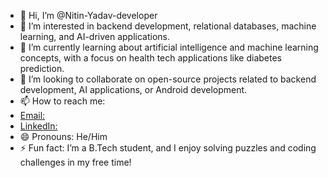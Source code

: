 - 👋 Hi, I’m @Nitin-Yadav-developer
- 👀 I’m interested in backend development, relational databases, machine learning, and AI-driven applications.
- 🌱 I’m currently learning about artificial intelligence and machine learning concepts, with a focus on health tech applications like diabetes prediction.
- 💞️ I’m looking to collaborate on open-source projects related to backend development, AI applications, or Android development.
- 📫 How to reach me:
- [Email:]( ny172418@gmail.com)
- [LinkedIn:]( http://www.linkedin.com/in/nitinyadav-dev)
- 😄 Pronouns: He/Him
- ⚡ Fun fact: I’m a B.Tech student, and I enjoy solving puzzles and coding challenges in my free time!


<!---
Nitin-Yadav-developer/Nitin-Yadav-developer is a ✨ special ✨ repository because its `README.md` (this file) appears on your GitHub profile.
You can click the Preview link to take a look at your changes.
--->
